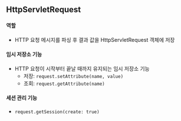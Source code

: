 ## HttpServletRequest
#### 역할
- HTTP 요청 메시지를 파싱 후 결과 값을 HttpServletRequest 객체에 저장
#### 임시 저장소 기능
- HTTP 요청이 시작부터 끝날 때까지 유지되는 임시 저장소 기능
    - 저장: `request.setAttribute(name, value)`
    - 조회: `request.getAttribute(name)`
    
#### 세션 관리 기능
-  `request.getSession(create: true)`
